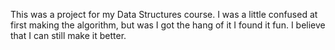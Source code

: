 This was a project for my Data Structures course. I was a little confused at first making the algorithm, but was I got the hang of it 
I found it fun. I believe that I can still make it better.
